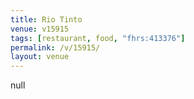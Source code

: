 ```yaml
---
title: Rio Tinto
venue: v15915
tags: [restaurant, food, "fhrs:413376"]
permalink: /v/15915/
layout: venue
---
```

null